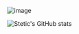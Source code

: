 ![image](https://user-images.githubusercontent.com/91694520/200050386-f85bf2fd-c23b-4653-a6f6-7af43ef50bf4.png)

![Stetic's GitHub stats](https://github-readme-stats.vercel.app/api?username=Stetics&show_icons=true&theme=radical)


